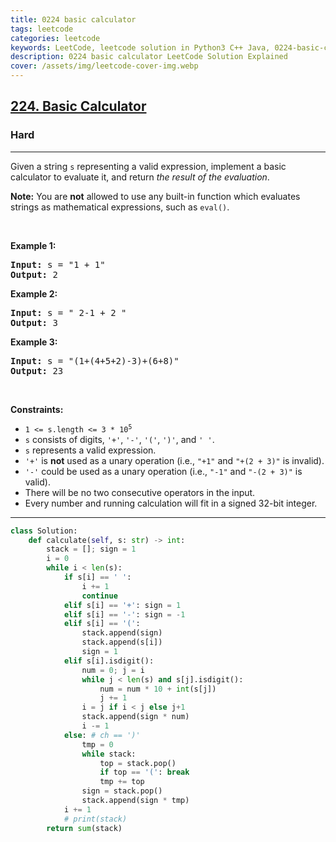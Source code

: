 ```yaml
---
title: 0224 basic calculator
tags: leetcode
categories: leetcode
keywords: LeetCode, leetcode solution in Python3 C++ Java, 0224-basic-calculator solution
description: 0224 basic calculator LeetCode Solution Explained
cover: /assets/img/leetcode-cover-img.webp
---
```





<h2><a href="https://leetcode.com/problems/basic-calculator/">224. Basic Calculator</a></h2><h3>Hard</h3><hr><div><p>Given a string <code>s</code> representing a valid expression, implement a basic calculator to evaluate it, and return <em>the result of the evaluation</em>.</p>

<p><strong>Note:</strong> You are <strong>not</strong> allowed to use any built-in function which evaluates strings as mathematical expressions, such as <code>eval()</code>.</p>

<p>&nbsp;</p>
<p><strong class="example">Example 1:</strong></p>

<pre><strong>Input:</strong> s = "1 + 1"
<strong>Output:</strong> 2
</pre>

<p><strong class="example">Example 2:</strong></p>

<pre><strong>Input:</strong> s = " 2-1 + 2 "
<strong>Output:</strong> 3
</pre>

<p><strong class="example">Example 3:</strong></p>

<pre><strong>Input:</strong> s = "(1+(4+5+2)-3)+(6+8)"
<strong>Output:</strong> 23
</pre>

<p>&nbsp;</p>
<p><strong>Constraints:</strong></p>

<ul>
	<li><code>1 &lt;= s.length &lt;= 3 * 10<sup>5</sup></code></li>
	<li><code>s</code> consists of digits, <code>'+'</code>, <code>'-'</code>, <code>'('</code>, <code>')'</code>, and <code>' '</code>.</li>
	<li><code>s</code> represents a valid expression.</li>
	<li><code>'+'</code> is <strong>not</strong> used as a unary operation (i.e., <code>"+1"</code> and <code>"+(2 + 3)"</code> is invalid).</li>
	<li><code>'-'</code> could be used as a unary operation (i.e., <code>"-1"</code> and <code>"-(2 + 3)"</code> is valid).</li>
	<li>There will be no two consecutive operators in the input.</li>
	<li>Every number and running calculation will fit in a signed 32-bit integer.</li>
</ul>
</div>

---




```python
class Solution:
    def calculate(self, s: str) -> int:
        stack = []; sign = 1
        i = 0
        while i < len(s): 
            if s[i] == ' ': 
                i += 1
                continue
            elif s[i] == '+': sign = 1
            elif s[i] == '-': sign = -1
            elif s[i] == '(': 
                stack.append(sign)
                stack.append(s[i])
                sign = 1
            elif s[i].isdigit(): 
                num = 0; j = i
                while j < len(s) and s[j].isdigit():
                    num = num * 10 + int(s[j])
                    j += 1
                i = j if i < j else j+1
                stack.append(sign * num)
                i -= 1
            else: # ch == ')'
                tmp = 0
                while stack:
                    top = stack.pop()
                    if top == '(': break
                    tmp += top
                sign = stack.pop()
                stack.append(sign * tmp)
            i += 1
            # print(stack)
        return sum(stack)
```
